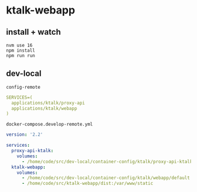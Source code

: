 # ktalk-webapp

## install + watch

```shell
nvm use 16
npm install
npm run run
```

## dev-local

`config-remote`

```yaml
SERVICES=(
  applications/ktalk/proxy-api
  applications/ktalk/webapp
)
```

`docker-compose.develop-remote.yml`

```yaml
version: '2.2'

services:
  proxy-api-ktalk:
    volumes:
      - /home/code/src/dev-local/container-config/ktalk/proxy-api-ktalk/000-default.conf:/etc/apache2/sites-available/000-default.conf
  ktalk-webapp:
    volumes:
      - /home/code/src/dev-local/container-config/ktalk/webapp/default.conf.template:/etc/nginx/templates/default.conf.template
      - /home/code/src/ktalk-webapp/dist:/var/www/static
```
